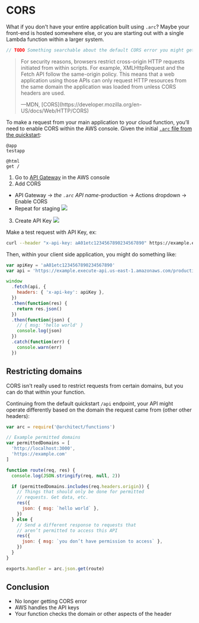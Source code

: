 # CORS

What if you don't have your entire application built using `.arc`? Maybe your front-end is hosted somewhere else, or you are starting out with a single Lambda function within a larger system.

```js
// TODO Something searchable about the default CORS error you might get
```

> For security reasons, browsers restrict cross-origin HTTP requests initiated from within scripts. For example, XMLHttpRequest and the Fetch API follow the same-origin policy. This means that a web application using those APIs can only request HTTP resources from the same domain the application was loaded from unless CORS headers are used.
> <footer>—MDN, [CORS](https://developer.mozilla.org/en-US/docs/Web/HTTP/CORS)</footer>

To make a request from your main application to your cloud function, you’ll need to enable CORS within the AWS console. Given the initial [`.arc` file from the quickstart](/quickstart):

```arc
@app
testapp

@html
get /
```

1. Go to [API Gateway](https://console.aws.amazon.com/apigateway) in the AWS console
2. Add CORS
  - API Gateway &rarr; _the `.arc` API name_-production → Actions dropdown → Enable CORS
  - Repeat for staging
  ![](https://placehold.it/800x600)
3. Create API Key
  ![](https://placehold.it/800x600)

Make a test request with API Key, ex:

```sh
curl --header "x-api-key: aA01etc1234567890234567890" https://example.execute-api.us-east-1.amazonaws.com/production/api/
```

Then, within your client side application, you might do something like:
  
```js
var apiKey = 'aA01etc1234567890234567890'
var api = 'https://example.execute-api.us-east-1.amazonaws.com/production/api/'

window
  .fetch(api, {
    headers: { 'x-api-key': apiKey },
  })
  .then(function(res) {
    return res.json()
  })
  .then(function(json) {
    // { msg: 'hello world' }
    console.log(json)
  })
  .catch(function(err) {
    console.warn(err)
  })
```

## Restricting domains

CORS isn't really used to restrict requests from certain domains, but you can do that within your function.

Continuing from the default quickstart `/api` endpoint, your API might operate differently based on the domain the request came from (other other headers):

```js
var arc = require('@architect/functions')

// Example permitted domains
var permittedDomains = [
  'http://localhost:3000',
  'https://example.com'
]

function route(req, res) {
  console.log(JSON.stringify(req, null, 2))

  if (permittedDomains.includes(req.headers.origin)) {
    // Things that should only be done for permitted
    // requests. Get data, etc.
    res({
      json: { msg: `hello world` },
    })
  } else {
    // Send a different response to requests that
    // aren’t permitted to access this API
    res({
      json: { msg: `you don’t have permission to access` },
    })
  }
}

exports.handler = arc.json.get(route)
```

## Conclusion

- No longer getting CORS error
- AWS handles the API keys
- Your function checks the domain or other aspects of the header
